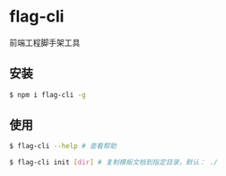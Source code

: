 # flag-cli

前端工程脚手架工具

## 安装

```bash
$ npm i flag-cli -g
```

## 使用

```bash
$ flag-cli --help # 查看帮助
```

```bash
$ flag-cli init [dir] # 复制模板文档到指定目录，默认： ./
```
